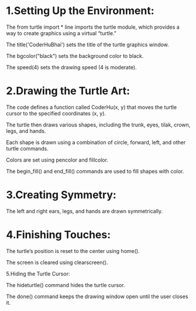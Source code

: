 # 1.Setting Up the Environment:

The from turtle import * line imports the turtle module, which provides a way to create graphics using a virtual “turtle.”

The title('CoderHuBhai') sets the title of the turtle graphics window.

The bgcolor("black") sets the background color to black.

The speed(4) sets the drawing speed (4 is moderate).

# 2.Drawing the Turtle Art:

The code defines a function called CoderHu(x, y) that moves the turtle cursor to the specified coordinates (x, y).

The turtle then draws various shapes, including the trunk, eyes, tilak, crown, legs, and hands.

Each shape is drawn using a combination of circle, forward, left, and other turtle commands.

Colors are set using pencolor and fillcolor.

The begin_fill() and end_fill() commands are used to fill shapes with color.

# 3.Creating Symmetry:

The left and right ears, legs, and hands are drawn symmetrically.

# 4.Finishing Touches:

The turtle’s position is reset to the center using home().

The screen is cleared using clearscreen().

5.Hiding the Turtle Cursor:

The hideturtle() command hides the turtle cursor.

The done() command keeps the drawing window open until the user closes it.
